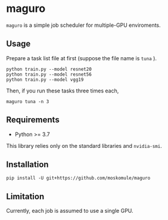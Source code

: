 # maguro

`maguro` is a simple job scheduler for multiple-GPU enviroments.

## Usage

Prepare a task list file at first (suppose the file name is `tuna` ).

```
python train.py --model resnet20
python train.py --model resnet56
python train.py --model vgg19
```

Then, if you run these tasks three times each,

```
maguro tuna -n 3
```

## Requirements

* Python >= 3.7

This library relies only on the standard libraries and `nvidia-smi`.

## Installation

`pip install -U git+https://github.com/moskomule/maguro`

## Limitation

Currently, each job is assumed to use a single GPU.
